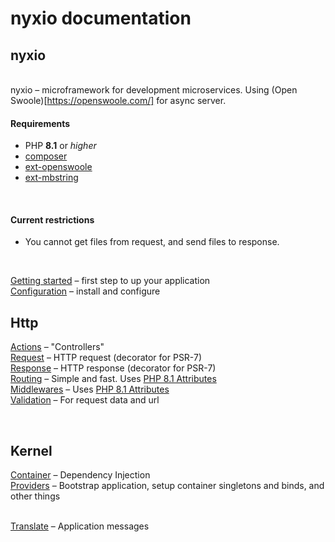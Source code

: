 # nyxio documentation

## nyxio
<br>nyxio – microframework for development microservices. Using (Open Swoole)[https://openswoole.com/] for async server.

#### Requirements

- PHP **8.1** or *higher*
- [composer](https://getcomposer.org/)
- [ext-openswoole](https://openswoole.com/)
- [ext-mbstring](https://www.php.net/manual/en/book.mbstring.php)

<br>

#### Current restrictions
- You cannot get files from request, and send files to response. 

<br>

[Getting started](documentation/getting-started.md) – first step to up your application
<br>[Configuration](documentation/configuration.md) – install and configure

## Http

[Actions](documentation/actions.md) – "Controllers"
<br>[Request](documentation/request.md) – HTTP request (decorator for PSR-7)
<br>[Response](documentation/response.md) – HTTP response (decorator for PSR-7)
<br>[Routing](documentation/routing.md) – Simple and fast. Uses [PHP 8.1 Attributes](https://www.php.net/manual/en/language.attributes.overview.php)
<br> [Middlewares](documentation/middlewares.md) – Uses [PHP 8.1 Attributes](https://www.php.net/manual/en/language.attributes.overview.php)
<br> [Validation](documentation/validation.md) – For request data and url

<br>

## Kernel

[Container](documentation/container.md) – Dependency Injection
<br>[Providers](documentation/providers.md) – Bootstrap application, setup container singletons and binds, and other things

<br>[Translate](documentation/language.md) – Application messages
